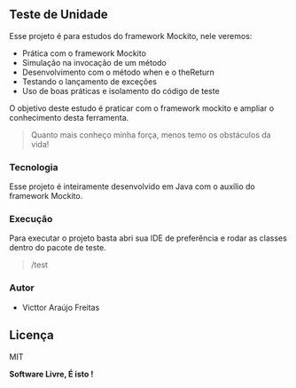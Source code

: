 ## Teste de Unidade

Esse projeto é para estudos do framework Mockito, nele veremos:
-   Prática com o framework Mockito
-   Simulação na invocação de um método
-   Desenvolvimento com o método when e o theReturn
-   Testando o lançamento de exceções
-   Uso de boas práticas e isolamento do código de teste

O objetivo deste estudo é praticar com o framework mockito e ampliar o conhecimento desta ferramenta. 

> Quanto mais conheço minha força, menos temo os obstáculos da vida!

### Tecnologia

Esse projeto é inteiramente desenvolvido em Java com o auxílio do framework Mockito.

### Execução
Para executar o projeto basta abri sua IDE de preferência e rodar as classes dentro do pacote de teste. 
> /test


### Autor

-   Victtor Araújo Freitas

## Licença

MIT

**Software Livre, É isto !**
